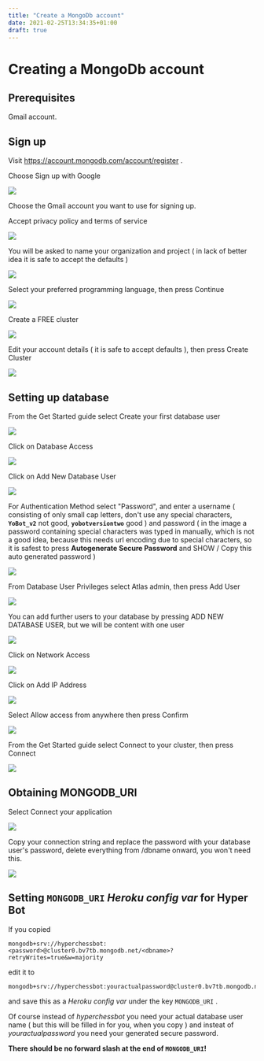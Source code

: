```yaml
---
title: "Create a MongoDb account"
date: 2021-02-25T13:34:35+01:00
draft: true
---
```


# Creating a MongoDb account

## Prerequisites

Gmail account.

## Sign up

Visit https://account.mongodb.com/account/register .

Choose Sign up with Google

![](https://i.imgur.com/aO7RQjP.png)

Choose the Gmail account you want to use for signing up.

Accept privacy policy and terms of service

![](https://i.imgur.com/O4GxgLS.png)

You will be asked to name your organization and project ( in lack of better idea it is safe to accept the defaults )

![](https://i.imgur.com/hSADaqk.png)

Select your preferred programming language, then press Continue

![](https://i.imgur.com/vb9fRbA.png)

Create a FREE cluster

![](https://i.imgur.com/qr6Wxcv.png)

Edit your account details ( it is safe to accept defaults ), then press Create Cluster

![](https://i.imgur.com/j7vWBUi.png)

## Setting up database

From the Get Started guide select Create your first database user

![](https://i.imgur.com/FmjY0L4.png)

Click on Database Access

![](https://i.imgur.com/v0K5h71.png)

Click on Add New Database User

![](https://i.imgur.com/tSvDTwq.png)

For Authentication Method select "Password", and enter a username ( consisting of only small cap letters, don't use any special characters, **`YoBot_v2`** not good, **`yobotversiontwo`** good ) and password ( in the image a password containing special characters was typed in manually, which is not a good idea, because this needs url encoding due to special characters, so it is safest to press **Autogenerate Secure Password** and SHOW / Copy this auto generated password )

![](https://i.imgur.com/F5WigqF.png)

From Database User Privileges select Atlas admin, then press Add User

![](https://i.imgur.com/0n1zVVi.png)

You can add further users to your database by pressing ADD NEW DATABASE USER, but we will be content with one user

![](https://i.imgur.com/pjcDowD.png)

Click on Network Access

![](https://i.imgur.com/UPaLOOK.png)

Click on Add IP Address

![](https://i.imgur.com/8KbHrXM.png)

Select Allow access from anywhere then press Confirm

![](https://i.imgur.com/NEAYcuj.png)

From the Get Started guide select Connect to your cluster, then press Connect

![](https://i.imgur.com/a4kIDHq.png)

## Obtaining MONGODB_URI

Select Connect your application

![](https://i.imgur.com/Uflg9Y2.png)

Copy your connection string and replace the password with your database user's password, delete everything from /dbname onward, you won't need this.

![](https://i.imgur.com/6sPNvSA.png)

## Setting `MONGODB_URI` *Heroku config var* for Hyper Bot

If you copied

```batch
mongodb+srv://hyperchessbot:<password>@cluster0.bv7tb.mongodb.net/<dbname>?retryWrites=true&w=majority
```

edit it to

```batch
mongodb+srv://hyperchessbot:youractualpassword@cluster0.bv7tb.mongodb.net
```

and save this as a *Heroku config var* under the key `MONGODB_URI` .

Of course instead of *hyperchessbot* you need your actual database user name ( but this will be filled in for you, when you copy ) and insteat of *youractualpassword* you need your generated secure password.

**There should be no forward slash at the end of `MONGODB_URI`!**
